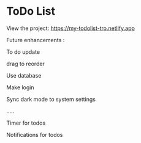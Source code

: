 # ToDo List

View the project: https://my-todolist-tro.netlify.app

Future enhancements :

To do update

drag to reorder

Use database 

Make login

Sync dark mode to system settings

.....

Timer for todos

Notifications for todos
